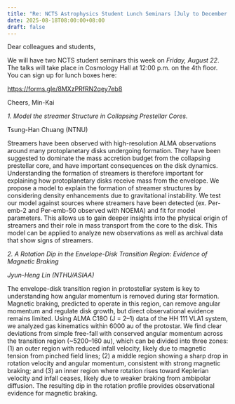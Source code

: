 ```yaml
---
title: "Re: NCTS Astrophysics Student Lunch Seminars [July to December 2025]"
date: 2025-08-18T08:00:00+08:00
draft: false
---
```


Dear colleagues and students,

We will have two NCTS student seminars this week on *Friday, August 22*.
The talks will take place in Cosmology Hall at 12:00 p.m. on the 4th
floor.  You can sign up for lunch boxes here:

https://forms.gle/8MXzPRfRN2qey7eb8

Cheers,
Min-Kai

*1. Model the streamer Structure in Collapsing Prestellar Cores.*

Tsung-Han Chuang (NTNU)

Streamers have been observed with high-resolution ALMA observations around
many protoplanetary disks undergoing formation. They have been suggested to
dominate the mass accretion budget from the collapsing prestellar core, and
have important consequences on the disk dynamics. Understanding the
formation of streamers is therefore important for explaining how
protoplanetary disks receive mass from the envelope. We propose a model to
explain the formation of streamer structures by considering density
enhancements due to gravitational instability. We test our model against
sources where streamers have been detected (ex. Per-emb-2 and Per-emb-50
observed with NOEMA) and fit for model parameters. This allows us to gain
deeper insights into the physical origin of streamers and their role in
mass transport from the core to the disk. This model can be applied to
analyze new observations as well as archival data that show signs of
streamers.

*2. A Rotation Dip in the Envelope-Disk Transition Region: Evidence of
Magnetic Braking*

*Jyun-Heng Lin (NTHU/ASIAA)*

The envelope-disk transition region in protostellar system is key to
understanding how angular momentum is removed  during star formation.
Magnetic braking, predicted to operate in this region, can remove angular
momentum and regulate disk growth, but direct observational evidence
remains limited. Using ALMA C18O (J = 2–1) data of the HH 111 VLA1 system,
we analyzed gas kinematics within 6000 au of the protostar. We find clear
deviations from simple free-fall with conserved angular momentum across the
transition region (~5200–160 au), which can be divided into three zones:
(1) an outer region with reduced infall velocity, likely due to magnetic
tension from pinched field lines; (2) a middle region showing a sharp drop
in rotation velocity and angular momentum, consistent with strong magnetic
braking; and (3) an inner region where rotation rises toward Keplerian
velocity and infall ceases, likely due to weaker braking from ambipolar
diffusion. The resulting dip in the rotation profile provides observational
evidence for magnetic braking.